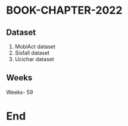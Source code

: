 # BOOK-CHAPTER-2022

## Dataset

1. MobiAct dataset
2. Sisfall dataset
3. Ucichar dataset

## Weeks

Weeks- 59


# End

